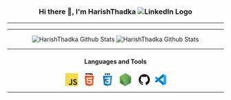 <h3 align='center'>Hi there 👋, I'm HarishThadka
<!--   <a href="https://www.linkedin.com/in/harish-thadka-059341196"> -->
  <img alt="LinkedIn Logo" src="https://img.shields.io/badge/-LinkedIn-222222?style=flat-square&logo=Linkedin&logoColor=white&link"/>
  <a/>
<!--   [![](https://img.shields.io/badge/-LinkedIn-222222?style=flat-square&logo=Linkedin&logoColor=white&link=https://www.linkedin.com/in/harish-thadka-059341196)](https://www.linkedin.com/in/harish-thadka-059341196/) -->
</h3>
<hr>
<!-- <h4 align="center">
I'm a graduate student from NorthWest Missouri State University and experienced full stack web developer looking for new opportunities.
</h4> -->

<hr>
<p align='center'>
  <img alt="HarishThadka Github Stats" src="https://github-readme-stats.vercel.app/api?username=harishthadka&show_icons=true&hide_border=true" />
  <img alt="HarishThadka Github Stats" src="https://github-readme-stats.vercel.app/api/top-langs/?username=harishthadka&langs_count=5" />
<!-- [![Top Langs](https://github-readme-stats.vercel.app/api/top-langs/?username=harishthadka&langs_count=8)](https://github.com/harishthadka)  -->
</p>
<hr>
 

<h4 align='center'>Languages and Tools</h4>
<p align='center'>
  <img  align="center"  width="30px" src="https://raw.githubusercontent.com/github/explore/80688e429a7d4ef2fca1e82350fe8e3517d3494d/topics/javascript/javascript.png" />&nbsp;&nbsp;
   <img align="center"  width="30px" src="https://raw.githubusercontent.com/github/explore/80688e429a7d4ef2fca1e82350fe8e3517d3494d/topics/html/html.png" />&nbsp;&nbsp;
  <img align="center"  width="30px" src="https://raw.githubusercontent.com/github/explore/80688e429a7d4ef2fca1e82350fe8e3517d3494d/topics/css/css.png" />&nbsp;&nbsp; 
  <img align="center"  width="30px"  src="https://raw.githubusercontent.com/github/explore/80688e429a7d4ef2fca1e82350fe8e3517d3494d/topics/nodejs/nodejs.png" /> &nbsp;&nbsp;
  <img align="center" alt="GitHub" width="26px" src="https://raw.githubusercontent.com/github/explore/78df643247d429f6cc873026c0622819ad797942/topics/github/github.png" />&nbsp;&nbsp;
  <img align="center" alt="Visual Studio Code" width="26px" src="https://raw.githubusercontent.com/github/explore/80688e429a7d4ef2fca1e82350fe8e3517d3494d/topics/visual-studio-code/visual-studio-code.png" />

</p>
<hr>





